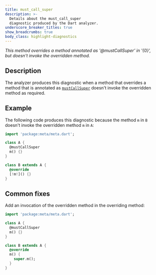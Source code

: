 ```yaml
---
title: must_call_super
description: >-
  Details about the must_call_super
  diagnostic produced by the Dart analyzer.
underscore_breaker_titles: true
show_breadcrumbs: true
body_class: highlight-diagnostics
---
```


_This method overrides a method annotated as '@mustCallSuper' in '{0}', but
doesn't invoke the overridden method._

## Description

The analyzer produces this diagnostic when a method that overrides a method
that is annotated as [`mustCallSuper`][meta-mustCallSuper] doesn't invoke
the overridden method as required.

## Example

The following code produces this diagnostic because the method `m` in `B`
doesn't invoke the overridden method `m` in `A`:

```dart
import 'package:meta/meta.dart';

class A {
  @mustCallSuper
  m() {}
}

class B extends A {
  @override
  [!m!]() {}
}
```

## Common fixes

Add an invocation of the overridden method in the overriding method:

```dart
import 'package:meta/meta.dart';

class A {
  @mustCallSuper
  m() {}
}

class B extends A {
  @override
  m() {
    super.m();
  }
}
```

[meta-mustCallSuper]: https://pub.dev/documentation/meta/latest/meta/mustCallSuper-constant.html
